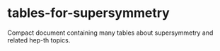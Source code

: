 # tables-for-supersymmetry
Compact document containing many tables about supersymmetry and related hep-th topics.
